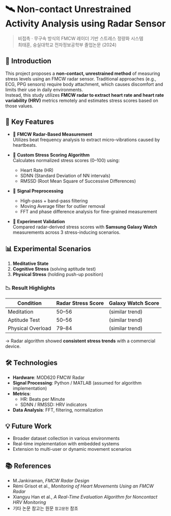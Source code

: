 # 🛰️ Non-contact Unrestrained Activity Analysis using Radar Sensor

> 비접촉 · 무구속 방식의 FMCW 레이더 기반 스트레스 정량화 시스템  
> 최태훈, 숭실대학교 전자정보공학부 졸업논문 (2024)

## 📌 Introduction

This project proposes a **non-contact, unrestrained method** of measuring stress levels using an FMCW radar sensor. Traditional approaches (e.g., ECG, PPG sensors) require body attachment, which causes discomfort and limits their use in daily environments.  
Instead, this study utilizes **FMCW radar to extract heart rate and heart rate variability (HRV)** metrics remotely and estimates stress scores based on those values.

## 🧠 Key Features

- 📶 **FMCW Radar-Based Measurement**  
  Utilizes beat frequency analysis to extract micro-vibrations caused by heartbeats.

- 🧮 **Custom Stress Scoring Algorithm**  
  Calculates normalized stress scores (0–100) using:
  - Heart Rate (HR)
  - SDNN (Standard Deviation of NN intervals)
  - RMSSD (Root Mean Square of Successive Differences)

- 🧹 **Signal Preprocessing**  
  - High-pass + band-pass filtering  
  - Moving Average filter for outlier removal  
  - FFT and phase difference analysis for fine-grained measurement

- 🧪 **Experiment Validation**  
  Compared radar-derived stress scores with **Samsung Galaxy Watch** measurements across 3 stress-inducing scenarios.

## 📊 Experimental Scenarios

1. **Meditative State**  
2. **Cognitive Stress** (solving aptitude test)  
3. **Physical Stress** (holding push-up position)

### 📉 Result Highlights

| Condition         | Radar Stress Score | Galaxy Watch Score |
|------------------|--------------------|--------------------|
| Meditation        | 50–56              | (similar trend)    |
| Aptitude Test     | 50–56              | (similar trend)    |
| Physical Overload | 79–84              | (similar trend)    |

→ Radar algorithm showed **consistent stress trends** with a commercial device.

## 🛠️ Technologies

- **Hardware**: MOD620 FMCW Radar
- **Signal Processing**: Python / MATLAB (assumed for algorithm implementation)
- **Metrics**:
  - HR: Beats per Minute
  - SDNN / RMSSD: HRV indicators
- **Data Analysis**: FFT, filtering, normalization

## 💡 Future Work

- Broader dataset collection in various environments
- Real-time implementation with embedded systems
- Extension to multi-user or dynamic movement scenarios

## 📚 References

- M.Jankiraman, *FMCW Radar Design*
- Rémi Grisot et al., *Monitoring of Heart Movements Using an FMCW Radar*
- Xiangyu Han et al., *A Real-Time Evaluation Algorithm for Noncontact HRV Monitoring*
- 기타 논문 참고는 원문 `참고문헌` 참조

